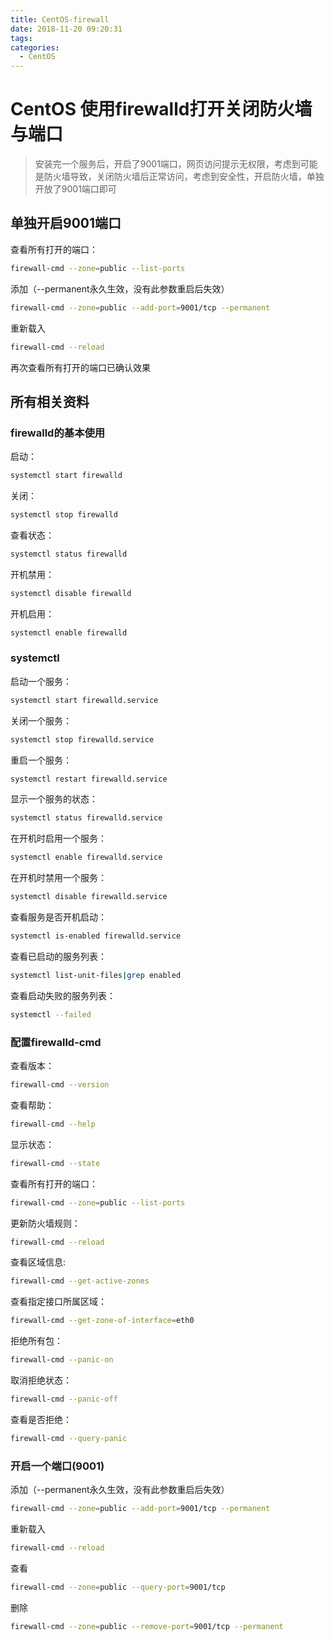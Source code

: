 ```yaml
---
title: CentOS-firewall
date: 2018-11-20 09:20:31
tags:
categories:
  - CentOS
---
```


# CentOS 使用firewalld打开关闭防火墙与端口

> 安装完一个服务后，开启了9001端口，网页访问提示无权限，考虑到可能是防火墙导致，关闭防火墙后正常访问，考虑到安全性，开启防火墙，单独开放了9001端口即可

## 单独开启9001端口

查看所有打开的端口：
```bash
firewall-cmd --zone=public --list-ports
```
添加（--permanent永久生效，没有此参数重启后失效）
```bash
firewall-cmd --zone=public --add-port=9001/tcp --permanent
```
重新载入
```bash
firewall-cmd --reload
```
再次查看所有打开的端口已确认效果

## 所有相关资料

### firewalld的基本使用

启动：
```bash
systemctl start firewalld
```
关闭：
```bash
systemctl stop firewalld
```
查看状态：
```bash
systemctl status firewalld
```
开机禁用：
```bash
systemctl disable firewalld
```
开机启用：
```bash
systemctl enable firewalld
```

### systemctl

启动一个服务：
```bash
systemctl start firewalld.service
```
关闭一个服务：
```bash
systemctl stop firewalld.service
```
重启一个服务：
```bash
systemctl restart firewalld.service
```
显示一个服务的状态：
```bash
systemctl status firewalld.service
```
在开机时启用一个服务：
```bash
systemctl enable firewalld.service
```
在开机时禁用一个服务：
```bash
systemctl disable firewalld.service
```
查看服务是否开机启动：
```bash
systemctl is-enabled firewalld.service
```
查看已启动的服务列表：
```bash
systemctl list-unit-files|grep enabled
```
查看启动失败的服务列表：
```bash
systemctl --failed
```

### 配置firewalld-cmd

查看版本：
```bash
firewall-cmd --version
```
查看帮助：
```bash
firewall-cmd --help
```
显示状态：
```bash
firewall-cmd --state
```
查看所有打开的端口：
```bash
firewall-cmd --zone=public --list-ports
```
更新防火墙规则：
```bash
firewall-cmd --reload
```
查看区域信息:
```bash
firewall-cmd --get-active-zones
```
查看指定接口所属区域：
```bash
firewall-cmd --get-zone-of-interface=eth0
```
拒绝所有包：
```bash
firewall-cmd --panic-on
```
取消拒绝状态：
```bash
firewall-cmd --panic-off
```
查看是否拒绝：
```bash
firewall-cmd --query-panic
```

### 开启一个端口(9001)
添加（--permanent永久生效，没有此参数重启后失效）
```bash
firewall-cmd --zone=public --add-port=9001/tcp --permanent
```
重新载入
```bash
firewall-cmd --reload
```
查看
```bash
firewall-cmd --zone=public --query-port=9001/tcp
```
删除
```bash
firewall-cmd --zone=public --remove-port=9001/tcp --permanent
```